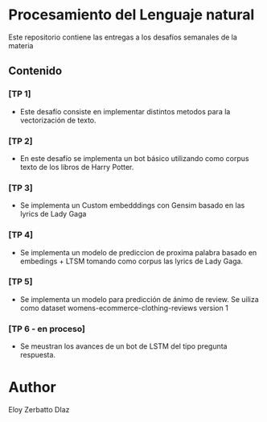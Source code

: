 # Procesamiento del Lenguaje natural
Este repositorio contiene las entregas a los desafíos semanales de la materia

## Contenido

### [TP 1]
* Este desafío consiste en implementar distintos metodos para la vectorización de texto.

### [TP 2]
* En este desafío se implementa un bot básico utilizando como corpus texto de los libros de Harry Potter.

### [TP 3]
* Se implementa un Custom embedddings con Gensim basado en las lyrics de Lady Gaga

### [TP 4]
* Se implementa un modelo de prediccion de proxima palabra basado en embedings + LTSM tomando como corpus las lyrics de Lady Gaga.

### [TP 5]
* Se implementa un modelo para predicción de ánimo de review.  Se uiliza como dataset womens-ecommerce-clothing-reviews version 1
    
### [TP 6 - en proceso]
* Se meustran los avances de un bot de LSTM del tipo pregunta respuesta.

# Author
Eloy Zerbatto DIaz